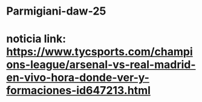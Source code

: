 # Parmigiani-daw-25 
# noticia link: https://www.tycsports.com/champions-league/arsenal-vs-real-madrid-en-vivo-hora-donde-ver-y-formaciones-id647213.html
